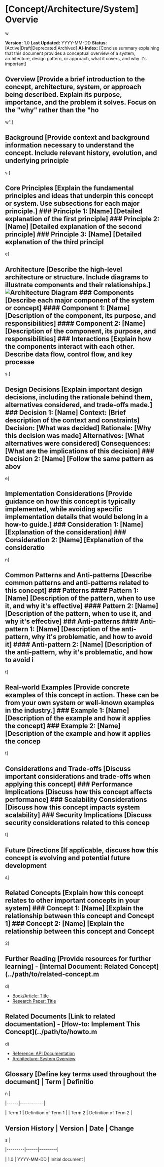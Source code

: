 # [Concept/Architecture/System] Overvie

w

**Version:** 1.0 **Last Updated:** YYYY-MM-DD **Status:** [Active|Draft|Deprecated|Archived]
**AI-Index:** [Concise summary explaining that this document provides a conceptual overview of a system, architecture, design pattern, or approach, what it covers, and why it's important]

## Overview [Provide a brief introduction to the concept, architecture, system, or approach being described. Explain its purpose, importance, and the problem it solves. Focus on the "why" rather than the "ho

w".]

## Background [Provide context and background information necessary to understand the concept. Include relevant history, evolution, and underlying principle

s.]

## Core Principles [Explain the fundamental principles and ideas that underpin this concept or system. Use subsections for each major principle.] ### Principle 1: [Name] [Detailed explanation of the first principle] ### Principle 2: [Name] [Detailed explanation of the second principle] ### Principle 3: [Name] [Detailed explanation of the third principl

e]

## Architecture [Describe the high-level architecture or structure. Include diagrams to illustrate components and their relationships.] ![Architecture Diagram](../images/concept-architecture.png) ### Components [Describe each major component of the system or concept] #### Component 1: [Name] [Description of the component, its purpose, and responsibilities] #### Component 2: [Name] [Description of the component, its purpose, and responsibilities] ### Interactions [Explain how the components interact with each other. Describe data flow, control flow, and key processe

s.]

## Design Decisions [Explain important design decisions, including the rationale behind them, alternatives considered, and trade-offs made.] ### Decision 1: [Name] **Context:** [Brief description of the context and constraints] **Decision:** [What was decided] **Rationale:** [Why this decision was made] **Alternatives:** [What alternatives were considered] **Consequences:** [What are the implications of this decision] ### Decision 2: [Name] [Follow the same pattern as abov

e]

## Implementation Considerations [Provide guidance on how this concept is typically implemented, while avoiding specific implementation details that would belong in a how-to guide.] ### Consideration 1: [Name] [Explanation of the consideration] ### Consideration 2: [Name] [Explanation of the consideratio

n]

## Common Patterns and Anti-patterns [Describe common patterns and anti-patterns related to this concept] ### Patterns #### Pattern 1: [Name] [Description of the pattern, when to use it, and why it's effective] #### Pattern 2: [Name] [Description of the pattern, when to use it, and why it's effective] ### Anti-patterns #### Anti-pattern 1: [Name] [Description of the anti-pattern, why it's problematic, and how to avoid it] #### Anti-pattern 2: [Name] [Description of the anti-pattern, why it's problematic, and how to avoid i

t]

## Real-world Examples [Provide concrete examples of this concept in action. These can be from your own system or well-known examples in the industry.] ### Example 1: [Name] [Description of the example and how it applies the concept] ### Example 2: [Name] [Description of the example and how it applies the concep

t]

## Considerations and Trade-offs [Discuss important considerations and trade-offs when applying this concept] ### Performance Implications [Discuss how this concept affects performance] ### Scalability Considerations [Discuss how this concept impacts system scalability] ### Security Implications [Discuss security considerations related to this concep

t]

## Future Directions [If applicable, discuss how this concept is evolving and potential future development

s]

## Related Concepts [Explain how this concept relates to other important concepts in your system] ### Concept 1: [Name] [Explain the relationship between this concept and Concept 1] ### Concept 2: [Name] [Explain the relationship between this concept and Concept

2]

## Further Reading [Provide resources for further learning] - [Internal Document: Related Concept](../path/to/related-concept.m

d)

- [Book/Article: Title](https://example.com/resource)
- [Research Paper: Title](https://example.com/paper)

## Related Documents [Link to related documentation] - [How-to: Implement This Concept](../path/to/howto.m

d)

- [Reference: API Documentation](../path/to/api-reference.md)
- [Architecture: System Overview](../path/to/architecture.md)

## Glossary [Define key terms used throughout the document] | Term | Definitio

n |

|------|------------|

| Term 1 | Definition of Term 1 |
| Term 2 | Definition of Term 2 |

## Version History | Version | Date | Change

s |

|---------|------|---------|

| 1.0 | YYYY-MM-DD | Initial document |